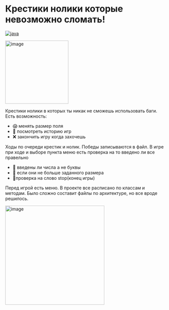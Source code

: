 <h1 background-colour=lightblue>Крестики нолики которые невозможно сломать!</h1>
<p align="center">

<a href="https://www.oracle.com/java/"><img alt="java" src="https://img.shields.io/badge/documentation-java-pink"></a>

  
<img width="200" alt="image" src="https://github.com/axioma2008/tic-tac-toe/assets/142029476/b1efe09e-3c22-409a-99c1-7b468e429154">
</p>
<p background-colour=lightblue> Крестики нолики в которых ты никак не сможешь использовать баги. Есть возможность:</p> 
<ul>
  <li>😱 менять размер поля</li>
  <li>🔎 посмотреть историю игр</li>
  <li>❌ закончить игру когда захочешь</li>
</ul>
<p>Ходы по очереди крестик и нолик. Победы записываются в файл. В игре при ходе и выборе пункта меню есть проверка на то введено ли все правельно
  <ul>
  <li>🔢 введены ли числа а не буквы</li>
  <li>🦾 если они не больше заданного размера</li>
  <li>🚫проверка на слово stop(конец игры)</li>
</ul>

Перед игрой есть меню.
В проекте все расписано по классам и методам.
Было сложно составит файлы по архитектуре, но все вроде решилось.</p>





<img width="314" alt="image" src="https://github.com/axioma2008/tic-tac-toe/assets/142029476/00a84ee3-698f-4587-b61b-1426b36ab3d1">
